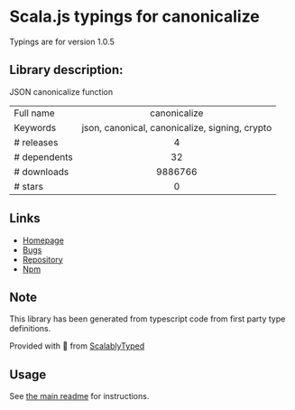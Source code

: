 
# Scala.js typings for canonicalize

Typings are for version 1.0.5

## Library description:
JSON canonicalize function

|                    |                 |
| ------------------ | :-------------: |
| Full name          | canonicalize |
| Keywords           | json, canonical, canonicalize, signing, crypto |
| # releases         | 4 |
| # dependents       | 32 |
| # downloads        | 9886766 |
| # stars            | 0 |

## Links
- [Homepage](https://github.com/erdtman/canonicalize#readme)
- [Bugs](https://github.com/erdtman/canonicalize/issues)
- [Repository](https://github.com/erdtman/canonicalize)
- [Npm](https://www.npmjs.com/package/canonicalize)
    


## Note
This library has been generated from typescript code from first party type definitions.

Provided with :purple_heart: from [ScalablyTyped](https://github.com/oyvindberg/ScalablyTyped)

## Usage
See [the main readme](../../readme.md) for instructions.


